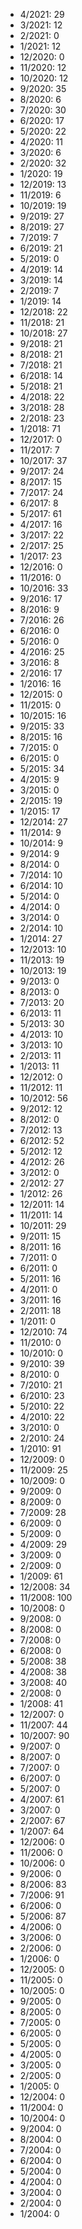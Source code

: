 *  4/2021: 29
*  3/2021: 12
*  2/2021: 0
*  1/2021: 12
*  12/2020: 0
*  11/2020: 12
*  10/2020: 12
*  9/2020: 35
*  8/2020: 6
*  7/2020: 30
*  6/2020: 17
*  5/2020: 22
*  4/2020: 11
*  3/2020: 6
*  2/2020: 32
*  1/2020: 19
*  12/2019: 13
*  11/2019: 6
*  10/2019: 19
*  9/2019: 27
*  8/2019: 27
*  7/2019: 7
*  6/2019: 21
*  5/2019: 0
*  4/2019: 14
*  3/2019: 14
*  2/2019: 7
*  1/2019: 14
*  12/2018: 22
*  11/2018: 21
*  10/2018: 27
*  9/2018: 21
*  8/2018: 21
*  7/2018: 21
*  6/2018: 14
*  5/2018: 21
*  4/2018: 22
*  3/2018: 28
*  2/2018: 23
*  1/2018: 71
*  12/2017: 0
*  11/2017: 7
*  10/2017: 37
*  9/2017: 24
*  8/2017: 15
*  7/2017: 24
*  6/2017: 8
*  5/2017: 61
*  4/2017: 16
*  3/2017: 22
*  2/2017: 25
*  1/2017: 23
*  12/2016: 0
*  11/2016: 0
*  10/2016: 33
*  9/2016: 17
*  8/2016: 9
*  7/2016: 26
*  6/2016: 0
*  5/2016: 0
*  4/2016: 25
*  3/2016: 8
*  2/2016: 17
*  1/2016: 16
*  12/2015: 0
*  11/2015: 0
*  10/2015: 16
*  9/2015: 33
*  8/2015: 16
*  7/2015: 0
*  6/2015: 0
*  5/2015: 34
*  4/2015: 9
*  3/2015: 0
*  2/2015: 19
*  1/2015: 17
*  12/2014: 27
*  11/2014: 9
*  10/2014: 9
*  9/2014: 9
*  8/2014: 0
*  7/2014: 10
*  6/2014: 10
*  5/2014: 0
*  4/2014: 0
*  3/2014: 0
*  2/2014: 10
*  1/2014: 27
*  12/2013: 10
*  11/2013: 19
*  10/2013: 19
*  9/2013: 0
*  8/2013: 0
*  7/2013: 20
*  6/2013: 11
*  5/2013: 30
*  4/2013: 10
*  3/2013: 10
*  2/2013: 11
*  1/2013: 11
*  12/2012: 0
*  11/2012: 11
*  10/2012: 56
*  9/2012: 12
*  8/2012: 0
*  7/2012: 13
*  6/2012: 52
*  5/2012: 12
*  4/2012: 26
*  3/2012: 0
*  2/2012: 27
*  1/2012: 26
*  12/2011: 14
*  11/2011: 14
*  10/2011: 29
*  9/2011: 15
*  8/2011: 16
*  7/2011: 0
*  6/2011: 0
*  5/2011: 16
*  4/2011: 0
*  3/2011: 16
*  2/2011: 18
*  1/2011: 0
*  12/2010: 74
*  11/2010: 0
*  10/2010: 0
*  9/2010: 39
*  8/2010: 0
*  7/2010: 21
*  6/2010: 23
*  5/2010: 22
*  4/2010: 22
*  3/2010: 0
*  2/2010: 24
*  1/2010: 91
*  12/2009: 0
*  11/2009: 25
*  10/2009: 0
*  9/2009: 0
*  8/2009: 0
*  7/2009: 28
*  6/2009: 0
*  5/2009: 0
*  4/2009: 29
*  3/2009: 0
*  2/2009: 0
*  1/2009: 61
*  12/2008: 34
*  11/2008: 100
*  10/2008: 0
*  9/2008: 0
*  8/2008: 0
*  7/2008: 0
*  6/2008: 0
*  5/2008: 38
*  4/2008: 38
*  3/2008: 40
*  2/2008: 0
*  1/2008: 41
*  12/2007: 0
*  11/2007: 44
*  10/2007: 90
*  9/2007: 0
*  8/2007: 0
*  7/2007: 0
*  6/2007: 0
*  5/2007: 0
*  4/2007: 61
*  3/2007: 0
*  2/2007: 67
*  1/2007: 64
*  12/2006: 0
*  11/2006: 0
*  10/2006: 0
*  9/2006: 0
*  8/2006: 83
*  7/2006: 91
*  6/2006: 0
*  5/2006: 87
*  4/2006: 0
*  3/2006: 0
*  2/2006: 0
*  1/2006: 0
*  12/2005: 0
*  11/2005: 0
*  10/2005: 0
*  9/2005: 0
*  8/2005: 0
*  7/2005: 0
*  6/2005: 0
*  5/2005: 0
*  4/2005: 0
*  3/2005: 0
*  2/2005: 0
*  1/2005: 0
*  12/2004: 0
*  11/2004: 0
*  10/2004: 0
*  9/2004: 0
*  8/2004: 0
*  7/2004: 0
*  6/2004: 0
*  5/2004: 0
*  4/2004: 0
*  3/2004: 0
*  2/2004: 0
*  1/2004: 0